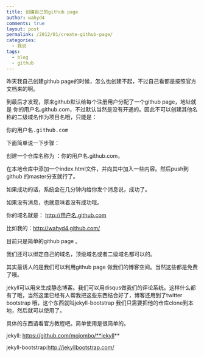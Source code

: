 ```yaml
---
title: 创建自己的github page
author: wahyd4
comments: true
layout: post
permalink: /2012/01/create-github-page/
categories:
  - 我说
tags:
  - blog
  - github
---
```

昨天我自己创建github page的时候，怎么也创建不起，不过自己看都是按照官方文档来的啊。

到最后才发现，原来github默认给每个注册用户分配了一个github page，地址就是 你的用户名.github.com，不过默认当然是没有开通的。因此不可以创建其他名称的二级域名作为项目名哦，只能是：

<pre class="brush: xml; title: ; notranslate" title="">你的用户名.github.com</pre>

下面简单说一下步骤：

创建一个仓库名称为 ：你的用户名.github.com，

在本地仓库中添加一个index.html文件，并向其中加入一些内容。然后push到github 的master分支就行了。

如果成功的话，系统会在几分钟内给你发个消息说，成功了。

如果没有消息，也就意味着没有成功哦。

你的域名就是： http://用户名.github.com

比如我的：http://wahyd4.github.com/

目前只是简单的github page 。

我们还可以绑定自己的域名，顶级域名或者二级域名都可以的。

其实最诱人的是我们可以利用github page 做我们的博客空间。当然这些都是免费了哦。

jekyll可以用来生成静态博客。我们可以用disqus做我们的评论系统。这样什么都有了哦，当然这里已经有人帮我把这些东西结合好了，博客还用到了twitter bootstrap 哦，这个东西就叫jekyll-bootstrap 我们只需要把他的仓库clone到本地，然后就可以使用了。

具体的东西请看官方教程吧。简单使用是很简单的。

jekyll: https://github.com/mojombo/**jekyll**

jekyll-bootstrap:<http://jekyllbootstrap.com/>

 
